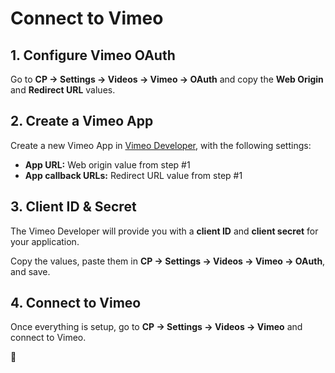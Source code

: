 # Connect to Vimeo

## 1. Configure Vimeo OAuth

Go to **CP → Settings → Videos → Vimeo → OAuth** and copy the **Web Origin** and **Redirect URL** values.

## 2. Create a Vimeo App

Create a new Vimeo App in [Vimeo Developer](https://developer.vimeo.com/apps), with the following settings:

- **App URL:** Web origin value from step #1
- **App callback URLs:** Redirect URL value from step #1

## 3. Client ID & Secret

The Vimeo Developer will provide you with a **client ID** and **client secret** for your application.

Copy the values, paste them in **CP → Settings → Videos → Vimeo → OAuth**, and save.

## 4. Connect to Vimeo

Once everything is setup, go to **CP → Settings → Videos → Vimeo** and connect to Vimeo.

🎉
